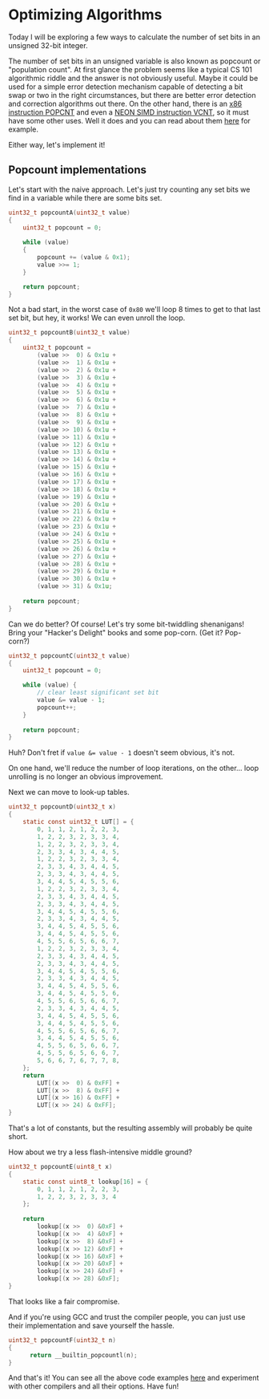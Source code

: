 Optimizing Algorithms
=====================

Today I will be exploring a few ways to calculate the number of set bits in an unsigned 32-bit integer.

The number of set bits in an unsigned variable is also known as popcount or "population count".
At first glance the problem seems like a typical CS 101 algorithmic riddle and the answer is not obviously useful.
Maybe it could be used for a simple error detection mechanism capable of detecting a bit swap or two in the right circumstances, but there are better error detection and correction algorithms out there.
On the other hand, there is an [x86 instruction POPCNT](https://www.felixcloutier.com/x86/popcnt) and even a [NEON SIMD instruction VCNT](https://developer.arm.com/documentation/den0018/a/NEON-Intrinsics-Reference/Data-processing/VCNT), so it must have some other uses. Well it does and you can read about them [here](https://vaibhavsagar.com/blog/2019/09/08/popcount) for example.

Either way, let's implement it!

Popcount implementations
------------------------

Let's start with the naive approach. Let's just try counting any set bits we find in a variable while there are some bits set.

```C
uint32_t popcountA(uint32_t value)
{
    uint32_t popcount = 0;
    
    while (value)
    {
        popcount += (value & 0x1);
        value >>= 1;
    }

    return popcount;
}
```

Not a bad start, in the worst case of `0x80` we'll loop 8 times to get to that last set bit, but hey, it works! We can even unroll the loop.

```C
uint32_t popcountB(uint32_t value)
{
    uint32_t popcount = 
        (value >>  0) & 0x1u +
        (value >>  1) & 0x1u +
        (value >>  2) & 0x1u +
        (value >>  3) & 0x1u +
        (value >>  4) & 0x1u +
        (value >>  5) & 0x1u +
        (value >>  6) & 0x1u +
        (value >>  7) & 0x1u +
        (value >>  8) & 0x1u +
        (value >>  9) & 0x1u +
        (value >> 10) & 0x1u +
        (value >> 11) & 0x1u +
        (value >> 12) & 0x1u +
        (value >> 13) & 0x1u +
        (value >> 14) & 0x1u +
        (value >> 15) & 0x1u +
        (value >> 16) & 0x1u +
        (value >> 17) & 0x1u +
        (value >> 18) & 0x1u +
        (value >> 19) & 0x1u +
        (value >> 20) & 0x1u +
        (value >> 21) & 0x1u +
        (value >> 22) & 0x1u +
        (value >> 23) & 0x1u +
        (value >> 24) & 0x1u +
        (value >> 25) & 0x1u +
        (value >> 26) & 0x1u +
        (value >> 27) & 0x1u +
        (value >> 28) & 0x1u +
        (value >> 29) & 0x1u +
        (value >> 30) & 0x1u +
        (value >> 31) & 0x1u;
    
    return popcount;
}
```

Can we do better? Of course! Let's try some bit-twiddling shenanigans! Bring your "Hacker's Delight" books and some pop-corn. (Get it? Pop-corn?)

```C
uint32_t popcountC(uint32_t value)
{
    uint32_t popcount = 0;

    while (value) {
        // clear least significant set bit 
        value &= value - 1;
        popcount++;
    }
    
    return popcount;
}
```

Huh? Don't fret if `value &= value - 1` doesn't seem obvious, it's not. 

On one hand, we'll reduce the number of loop iterations, on the other... loop unrolling is no longer an obvious improvement.

Next we can move to look-up tables.

```C
uint32_t popcountD(uint32_t x)
{
    static const uint32_t LUT[] = {
        0, 1, 1, 2, 1, 2, 2, 3, 
        1, 2, 2, 3, 2, 3, 3, 4, 
        1, 2, 2, 3, 2, 3, 3, 4, 
        2, 3, 3, 4, 3, 4, 4, 5, 
        1, 2, 2, 3, 2, 3, 3, 4, 
        2, 3, 3, 4, 3, 4, 4, 5, 
        2, 3, 3, 4, 3, 4, 4, 5, 
        3, 4, 4, 5, 4, 5, 5, 6, 
        1, 2, 2, 3, 2, 3, 3, 4, 
        2, 3, 3, 4, 3, 4, 4, 5, 
        2, 3, 3, 4, 3, 4, 4, 5, 
        3, 4, 4, 5, 4, 5, 5, 6, 
        2, 3, 3, 4, 3, 4, 4, 5, 
        3, 4, 4, 5, 4, 5, 5, 6, 
        3, 4, 4, 5, 4, 5, 5, 6, 
        4, 5, 5, 6, 5, 6, 6, 7, 
        1, 2, 2, 3, 2, 3, 3, 4, 
        2, 3, 3, 4, 3, 4, 4, 5, 
        2, 3, 3, 4, 3, 4, 4, 5, 
        3, 4, 4, 5, 4, 5, 5, 6, 
        2, 3, 3, 4, 3, 4, 4, 5, 
        3, 4, 4, 5, 4, 5, 5, 6, 
        3, 4, 4, 5, 4, 5, 5, 6, 
        4, 5, 5, 6, 5, 6, 6, 7, 
        2, 3, 3, 4, 3, 4, 4, 5, 
        3, 4, 4, 5, 4, 5, 5, 6, 
        3, 4, 4, 5, 4, 5, 5, 6, 
        4, 5, 5, 6, 5, 6, 6, 7, 
        3, 4, 4, 5, 4, 5, 5, 6, 
        4, 5, 5, 6, 5, 6, 6, 7, 
        4, 5, 5, 6, 5, 6, 6, 7, 
        5, 6, 6, 7, 6, 7, 7, 8, 
    };
    return 
        LUT[(x >>  0) & 0xFF] +
        LUT[(x >>  8) & 0xFF] +
        LUT[(x >> 16) & 0xFF] +
        LUT[(x >> 24) & 0xFF];
}
```

That's a lot of constants, but the resulting assembly will probably be quite short.

How about we try a less flash-intensive middle ground?

```C
uint32_t popcountE(uint8_t x)
{
    static const uint8_t lookup[16] = {
        0, 1, 1, 2, 1, 2, 2, 3,
        1, 2, 2, 3, 2, 3, 3, 4 
    };
   
    return 
        lookup[(x >>  0) &0xF] +
        lookup[(x >>  4) &0xF] +
        lookup[(x >>  8) &0xF] +
        lookup[(x >> 12) &0xF] +
        lookup[(x >> 16) &0xF] +
        lookup[(x >> 20) &0xF] +
        lookup[(x >> 24) &0xF] +
        lookup[(x >> 28) &0xF];
}
```

That looks like a fair compromise.

And if you're using GCC and trust the compiler people, you can just use their implementation and save yourself the hassle.

```C
uint32_t popcountF(uint32_t n)
{
      return __builtin_popcountl(n);
}
```

And that's it! You can see all the above code examples [here](https://godbolt.org/z/GPPdPercf) and experiment with other compilers and all their options. Have fun!
